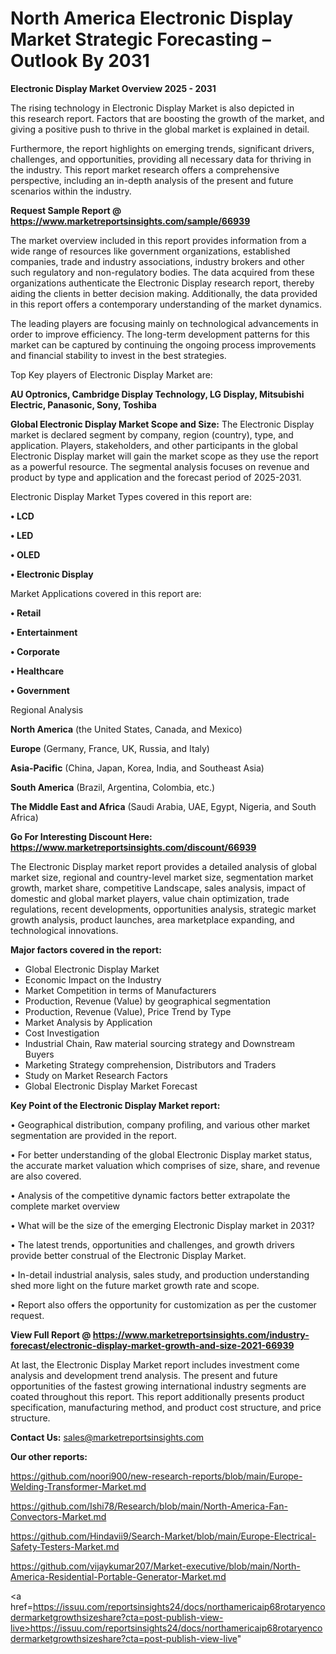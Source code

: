 # North America Electronic Display Market Strategic Forecasting – Outlook By 2031

<Strong> Electronic Display Market Overview 2025 - 2031</strong>

The rising technology in Electronic Display Market is also depicted in this research report. Factors that are boosting the growth of the market, and giving a positive push to thrive in the global market is explained in detail.

Furthermore, the report highlights on emerging trends, significant drivers, challenges, and opportunities, providing all necessary data for thriving in the industry. This report market research offers a comprehensive perspective, including an in-depth analysis of the present and future scenarios within the industry.

<strong>Request Sample Report @ <a href=https://www.marketreportsinsights.com/sample/66939>https://www.marketreportsinsights.com/sample/66939</a></strong>

The market overview included in this report provides information from a wide range of resources like government organizations, established companies, trade and industry associations, industry brokers and other such regulatory and non-regulatory bodies. The data acquired from these organizations authenticate the Electronic Display research report, thereby aiding the clients in better decision making. Additionally, the data provided in this report offers a contemporary understanding of the market dynamics.

The leading players are focusing mainly on technological advancements in order to improve efficiency. The long-term development patterns for this market can be captured by continuing the ongoing process improvements and financial stability to invest in the best strategies.

Top Key players of Electronic Display Market are:

<strong>AU Optronics, Cambridge Display Technology, LG Display, Mitsubishi Electric, Panasonic, Sony, Toshiba</strong>

<strong><b>Global Electronic Display Market Scope and Size:</b></strong>
The Electronic Display market is declared segment by company, region (country), type, and application. Players, stakeholders, and other participants in the global Electronic Display market will gain the market scope as they use the report as a powerful resource. The segmental analysis focuses on revenue and product by type and application and the forecast period of 2025-2031.

Electronic Display Market Types covered in this report are:

<strong>• LCD

• LED

• OLED

• Electronic Display</strong>

Market Applications covered in this report are:

<strong>• Retail

• Entertainment

• Corporate

• Healthcare

• Government</strong> 

Regional Analysis

<strong>North America</strong> (the United States, Canada, and Mexico)

<strong>Europe</strong> (Germany, France, UK, Russia, and Italy)

<strong>Asia-Pacific</strong> (China, Japan, Korea, India, and Southeast Asia)

<strong>South America</strong> (Brazil, Argentina, Colombia, etc.)

<strong>The Middle East and Africa</strong> (Saudi Arabia, UAE, Egypt, Nigeria, and South Africa)

<strong>Go For Interesting Discount Here: <a href=https://www.marketreportsinsights.com/discount/66939>https://www.marketreportsinsights.com/discount/66939</a></strong>

The Electronic Display market report provides a detailed analysis of global market size, regional and country-level market size, segmentation market growth, market share, competitive Landscape, sales analysis, impact of domestic and global market players, value chain optimization, trade regulations, recent developments, opportunities analysis, strategic market growth analysis, product launches, area marketplace expanding, and technological innovations.

<strong><b>Major factors covered in the report:</b></strong>
<ul>
  <li>Global Electronic Display Market </li>
  <li>Economic Impact on the Industry</li>
  <li>Market Competition in terms of Manufacturers</li>
  <li>Production, Revenue (Value) by geographical segmentation</li>
  <li>Production, Revenue (Value), Price Trend by Type</li>
  <li>Market Analysis by Application</li>
  <li>Cost Investigation</li>
  <li>Industrial Chain, Raw material sourcing strategy and Downstream Buyers</li>
  <li>Marketing Strategy comprehension, Distributors and Traders</li>
  <li>Study on Market Research Factors</li>
  <li>Global Electronic Display Market Forecast</li>
</ul>

<strong><b>Key Point of the Electronic Display Market report:</b></strong>

• Geographical distribution, company profiling, and various other market segmentation are provided in the report.

• For better understanding of the global Electronic Display market status, the accurate market valuation which comprises of size, share, and revenue are also covered.

• Analysis of the competitive dynamic factors better extrapolate the complete market overview

• What will be the size of the emerging Electronic Display market in 2031?

• The latest trends, opportunities and challenges, and growth drivers provide better construal of the Electronic Display Market.

• In-detail industrial analysis, sales study, and production understanding shed more light on the future market growth rate and scope.

• Report also offers the opportunity for customization as per the customer request.

<strong><b>View Full Report @ <a href=https://www.marketreportsinsights.com/industry-forecast/electronic-display-market-growth-and-size-2021-66939>https://www.marketreportsinsights.com/industry-forecast/electronic-display-market-growth-and-size-2021-66939</a></b></strong>


At last, the Electronic Display Market report includes investment come analysis and development trend analysis. The present and future opportunities of the fastest growing international industry segments are coated throughout this report. This report additionally presents product specification, manufacturing method, and product cost structure, and price structure.

<strong>Contact Us:</strong>
sales@marketreportsinsights.com

<strong>Our other reports:</strong>

<a href=https://github.com/noori900/new-research-reports/blob/main/Europe-Welding-Transformer-Market.md>https://github.com/noori900/new-research-reports/blob/main/Europe-Welding-Transformer-Market.md</a>

<a href=https://github.com/Ishi78/Research/blob/main/North-America-Fan-Convectors-Market.md>https://github.com/Ishi78/Research/blob/main/North-America-Fan-Convectors-Market.md</a>

<a href=https://github.com/Hindavii9/Search-Market/blob/main/Europe-Electrical-Safety-Testers-Market.md>https://github.com/Hindavii9/Search-Market/blob/main/Europe-Electrical-Safety-Testers-Market.md</a>

<a href=https://github.com/vijaykumar207/Market-executive/blob/main/North-America-Residential-Portable-Generator-Market.md>https://github.com/vijaykumar207/Market-executive/blob/main/North-America-Residential-Portable-Generator-Market.md</a>

<a href=https://issuu.com/reportsinsights24/docs/northamericaip68rotaryencodermarketgrowthsizeshare?cta=post-publish-view-live>https://issuu.com/reportsinsights24/docs/northamericaip68rotaryencodermarketgrowthsizeshare?cta=post-publish-view-live</a>"
